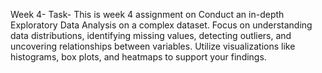 Week 4-
Task-
This is week 4 assignment on Conduct an in-depth Exploratory Data Analysis on a complex dataset. 
Focus on understanding data distributions, identifying 
missing values, detecting outliers, and uncovering relationships between variables.
Utilize visualizations like histograms, box plots, and heatmaps to support your findings.
